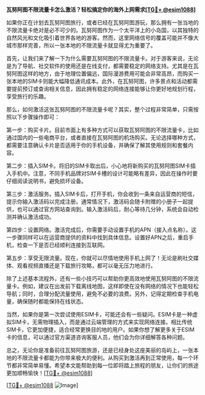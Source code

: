 **瓦努阿图不限流量卡怎么激活？轻松搞定你的海外上网需求[[TG💪+ @esim1088](https://t.me/s/esim1088)]**

如果你正在计划去瓦努阿图旅行，或者已经在瓦努阿图游玩，那么拥有一张当地的不限流量卡绝对是必不可少的。瓦努阿图作为一个太平洋上的小岛国，以其独特的自然风光和文化吸引着世界各地的游客。然而，这里网络信号的覆盖可能并不像大城市那样完善，所以一张本地的不限流量卡就显得尤为重要了。

首先，让我们来了解一下为什么需要瓦努阿图的不限流量卡。对于游客来说，无论是为了导航、社交软件的使用还是在线支付，都需要稳定的网络支持。尤其是在瓦努阿图这样的地方，由于地理位置偏远，国际漫游费用可能会非常高昂，而购买一张本地的SIM卡则能大幅降低通讯成本。此外，在瓦努阿图，许多景点和活动都需要提前预订或查询相关信息，因此拥有稳定的网络连接能够让你更好地规划行程，享受旅行的乐趣。

那么，如何激活这张瓦努阿图的不限流量卡呢？其实，整个过程非常简单，只需按照以下步骤操作即可：

第一步：购买卡片。目前市面上有多种方式可以获取瓦努阿图的不限流量卡，比如通过国内的一些电商平台，或者直接在瓦努阿图的机场购买。无论选择哪种方式，都需要注意确认卡片是否适用于你的手机设备，并确保了解其使用规则和套餐内容。

第二步：插入SIM卡。将旧的SIM卡取出后，小心地将新购买的瓦努阿图SIM卡插入手机中。注意，不同手机品牌对SIM卡槽的设计可能略有差异，因此在操作时要仔细阅读说明书，避免损坏设备。

第三步：激活服务。插入SIM卡后，打开手机，你会收到一条来自运营商的短信，提示你输入激活码以完成注册。通常情况下，激活码会随卡附赠的小册子一起提供，也可以通过官方网站查询到。输入激活码后，耐心等待几分钟，系统会自动检测并确认激活成功。

第四步：设置网络。激活完成后，你需要手动设置手机的APN（接入点名称）。这一步骤同样可以在运营商提供的资料中找到具体信息。设置好APN之后，重启手机，检查一下是否已经顺利连接到互联网。

第五步：享受无限流量。现在，你就可以尽情地使用手机上网了！无论是刷社交媒体、观看视频直播还是下载旅行攻略，都可以毫无压力地进行。

除了上述基本流程外，还有一些小技巧可以帮助你更高效地使用瓦努阿图的不限流量卡。例如，建议在出发前下载离线地图，这样即使在没有网络的情况下也能轻松导航；同时，合理分配流量使用，避免不必要的浪费。另外，记得定期检查手机电量，确保随时都能保持在线状态。

当然，如果你是第一次尝试使用ESIM卡，可能还会有一些疑问。ESIM卡是一种虚拟SIM卡，无需物理插入，而是通过云端管理的方式来实现网络连接。相比传统SIM卡，它更加便捷，适合经常更换目的地的用户。如果你想了解更多关于ESIM卡的信息，可以通过官方渠道咨询客服人员，他们会为你详细解答各种问题。

总之，无论你是准备前往瓦努阿图旅游，还是已经身处这座美丽的岛屿上，一张本地的不限流量卡都能为你带来极大的便利。从购买到激活再到正常使用，每一个环节都非常简单易懂。希望本文能帮助到每一位即将踏上旅程的朋友，让你们的旅途更加顺畅愉快！[[TG💪+ @esim1088](https://t.me/s/esim1088)]

[[TG💪+ @esim1088](https://t.me/s/esim1088) ![Image](https://i.postimg.cc/4NQfJmqS/Snipaste-2025-05-13-00-14-12.png)]